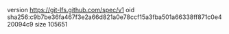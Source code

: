version https://git-lfs.github.com/spec/v1
oid sha256:c9b7be36fa467f3e2a66d821a0e78ccf15a3fba501a66338ff871c0e420094c9
size 105651
